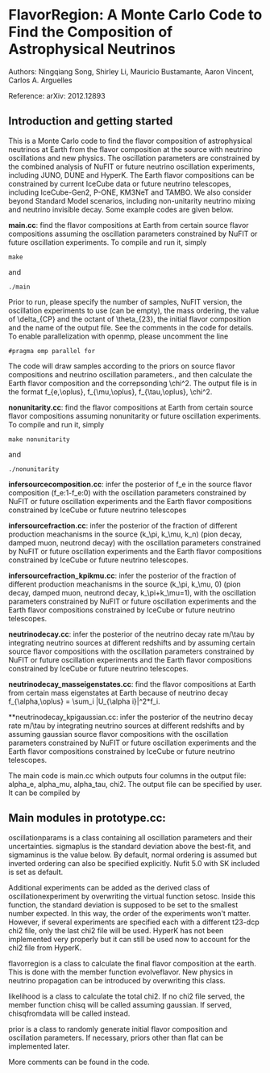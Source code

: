 # FlavorRegion: A Monte Carlo Code to Find the Composition of Astrophysical Neutrinos

Authors: Ningqiang Song, Shirley Li, Mauricio Bustamante, Aaron Vincent, Carlos A. Arguelles

Reference: arXiv: 2012.12893

## Introduction and getting started

This is a Monte Carlo code to find the flavor composition of astrophysical neutrinos at Earth from the flavor composition at the source with neutrino oscillations and new physics. The oscillation parameters are constrained by the combined analysis of NuFIT or future neutrino oscillation experiments, including JUNO, DUNE and HyperK. The Earth flavor compositions can be constrained by current IceCube data or future neutrino telescopes, including IceCube-Gen2, P-ONE, KM3NeT and TAMBO. We also consider beyond Standard Model scenarios, including non-unitarity neutrino mixing and neutrino invisible decay. Some example codes are given below.

**main.cc**: find the flavor compositions at Earth from certain source flavor compositions assuming the oscillation parameters constrained by NuFIT or future oscillation experiments. To compile and run it, simply 
```
make
```
and
```
./main
```
Prior to run, please specify the number of samples, NuFIT version, the oscillation experiments to use (can be empty), the mass ordering, the value of \delta_{CP} and the octant of \theta_{23}, the initial flavor composition and the name of the output file. See the comments in the code for details. To enable parallelization with openmp, please uncomment the line
```
#pragma omp parallel for 
```
The code will draw samples according to the priors on source flavor compositions and neutrino oscillation parameters., and then calculate the Earth flavor composition and the correpsonding \chi^2. The output file is in the format 
f_{e,\oplus}, f_{\mu,\oplus}, f_{\tau,\oplus}, \chi^2.

**nonunitarity.cc**: find the flavor compositions at Earth from certain source flavor compositions assuming nonunitarity  or future oscillation experiments. To compile and run it, simply
```
make nonunitarity
```
and
```
./nonunitarity
```

**infersourcecomposition.cc**: infer the posterior of f_e in the source flavor composition (f_e:1-f_e:0) with the oscillation parameters constrained by NuFIT or future oscillation experiments and the Earth flavor compositions constrained by IceCube or future neutrino telescopes

**infersourcefraction.cc**: infer the posterior of the fraction of different production meachanisms in the source (k_\pi, k_\mu, k_n) (pion decay, damped muon, neutrond decay) with the oscillation parameters constrained by NuFIT or future oscillation experiments and the Earth flavor compositions constrained by IceCube or future neutrino telescopes.

**infersourcefraction_kpikmu.cc**: infer the posterior of the fraction of different production meachanisms in the source (k_\pi, k_\mu, 0) (pion decay, damped muon, neutrond decay, k_\pi+k_\mu=1), with the oscillation parameters constrained by NuFIT or future oscillation experiments and the Earth flavor compositions constrained by IceCube or future neutrino telescopes.

**neutrinodecay.cc**: infer the posterior of the neutrino decay rate m/\tau by integrating neutrino sources at different redshifts and by assuming certain source flavor compositions with the oscillation parameters constrained by NuFIT or future oscillation experiments and the Earth flavor compositions constrained by IceCube or future neutrino telescopes.

**neutrinodecay_masseigenstates.cc**: find the flavor compositions at Earth from certain mass eigenstates at Earth because of neutrino decay f_{\alpha,\oplus} = \sum_i |U_{\alpha i}|^2*f_i.

**neutrinodecay_kpigaussian.cc: infer the posterior of the neutrino decay rate m/\tau by integrating neutrino sources at different redshifts and by assuming gaussian source flavor compositions with the oscillation parameters constrained by NuFIT or future oscillation experiments and the Earth flavor compositions constrained by IceCube or future neutrino telescopes.

The main code is main.cc which outputs four columns in the output file: alpha_e, alpha_mu, alpha_tau, chi2. The output file can be specified by user. It can be compiled by

## Main modules in prototype.cc:

oscillationparams is a class containing all oscillation parameters and their uncertainties. sigmaplus is the standard deviation above the best-fit, and sigmaminus is the value below. By default, normal ordering is assumed but inverted ordering can also be specified explicitly. Nufit 5.0 with SK included is set as default.

Additional experiments can be added as the derived class of oscillationexperiment by overwriting the virtual function setosc. Inside this function, the standard deviation is supposed to be set to the smallest number expected. In this way, the order of the experiments won't matter. However, if several experiments are specified each with a different t23-dcp chi2 file, only the last chi2 file will be used. HyperK has not been implemented very properly but it can still be used now to account for the chi2 file from HyperK.

flavorregion is a class to calculate the final flavor composition at the earth. This is done with the member function evolveflavor. New physics in neutrino propagation can be introduced by overwriting this class.

likelihood is a class to calculate the total chi2. If no chi2 file served, the member function chisq will be called assuming gaussian. If served, chisqfromdata will be called instead.

prior is a class to randomly generate initial flavor composition and oscillation parameters. If necessary, priors other than flat can be implemented later.

More comments can be found in the code.



